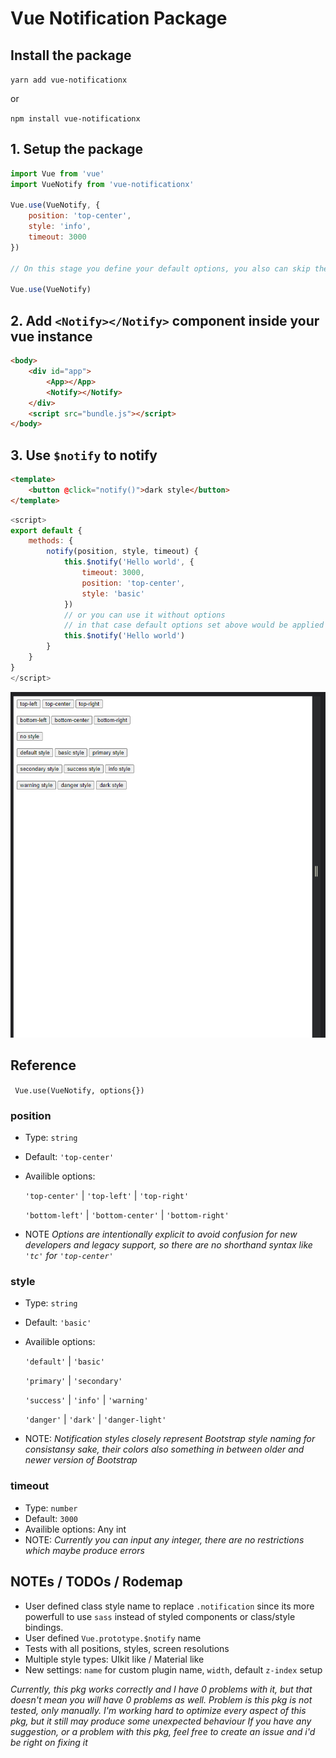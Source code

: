 # Vue Notification Package

## Install the package

`yarn add vue-notificationx`

or

`npm install vue-notificationx`

## 1. Setup the package
```javascript
import Vue from 'vue'
import VueNotify from 'vue-notificationx'

Vue.use(VueNotify, {
    position: 'top-center',
    style: 'info',
    timeout: 3000
})

// On this stage you define your default options, you also can skip them

Vue.use(VueNotify)
```

## 2. Add `<Notify></Notify>` component inside your vue instance
```html
<body>
    <div id="app">
        <App></App>
        <Notify></Notify>
    </div>
    <script src="bundle.js"></script>
</body>
```
## 3. Use `$notify` to notify
```html
<template>
    <button @click="notify()">dark style</button>
</template>
```

```js
<script>
export default {
    methods: {
        notify(position, style, timeout) {
            this.$notify('Hello world', {
                timeout: 3000,
                position: 'top-center',
                style: 'basic'
            })
            // or you can use it without options
            // in that case default options set above would be applied
            this.$notify('Hello world')
        }
    }
}
</script>
```

<!--
## 4. Optionally you can use it inside your vuex store

### Setup
```js
import VueNotify, { NotificationVuexPlugin } from './../src/index.js'

Vue.use(VueNotify)

const store = new Vuex.Store({
    plugins: [NotificationVuexPlugin],
    actions: {
        callNotifyFromVuex() {
            // this method REQUIRES plugin
            this.$notify('notification sent from store prototype function')
        },
        callNotifyFromVuex() {
            // this method DOES NOT REQUIRE plugin as it calls using vue instance
            this._vm.$notify('notification from store')
        }
    }
})

new Vue({
    store,
    el: '#app',
    components: {
        App
    }
})
```
-->

![Example gif](https://github.com/ColtHands/Vue-Notification/blob/master/example/styles.gif?raw=true)

## Reference

` Vue.use(VueNotify, options{})`

### **position**
* Type: `string`
* Default: `'top-center'`
* Availible options:

    `'top-center'` | `'top-left'` | `'top-right'`

    `'bottom-left'` | `'bottom-center'` | `'bottom-right'`
* NOTE _Options are intentionally explicit to avoid confusion for new developers and legacy support, so there are no shorthand syntax like `'tc'` for `'top-center'`_

### **style**
* Type: `string`
* Default: `'basic'`
* Availible options:

    `'default'` | `'basic'`
    
    `'primary'` | `'secondary'`

    `'success'` | `'info'` | `'warning'`

     `'danger'` | `'dark'` | `'danger-light'`
* NOTE: _Notification styles closely represent Bootstrap style naming for consistansy sake, their colors also something in between older and newer version of Bootstrap_

### **timeout**
* Type: `number`
* Default: `3000`
* Availible options: Any int
* NOTE: _Currently you can input any integer, there are no restrictions which maybe produce errors_

## NOTEs / TODOs / Rodemap
* User defined class style name to replace `.notification` since its more powerfull to use `sass` instead of styled components or class/style bindings.
* User defined `Vue.prototype.$notify` name
* Tests with all positions, styles, screen resolutions
* Multiple style types: UIkit like / Material like
* New settings: `name` for custom plugin name, `width`, default `z-index` setup

_Currently, this pkg works correctly and I have 0 problems with it, but that doesn't mean you will have 0 problems as well._
_Problem is this pkg is not tested, only manually._
_I'm working hard to optimize every aspect of this pkg, but it still may produce some unexpected behaviour_
_If you have any suggestion, or a problem with this pkg, feel free to create an issue and i'd be right on fixing it_